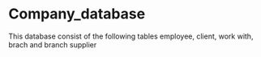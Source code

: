 # Company_database
This database consist of the following tables employee, client, work with, brach and branch supplier
